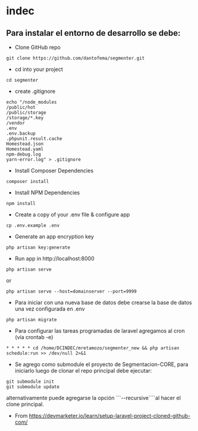 # indec

## Para instalar el entorno de desarrollo se debe:

- Clone GitHub repo
```
git clone https://github.com/dantofema/segmenter.git
```
- cd into your project
```
cd segmenter
```
- create .gitignore
```
echo "/node_modules
/public/hot
/public/storage
/storage/*.key
/vendor
.env
.env.backup
.phpunit.result.cache
Homestead.json
Homestead.yaml
npm-debug.log
yarn-error.log" > .gitignore
```


- Install Composer Dependencies
```
composer install
```

- Install NPM Dependencies
```
npm install
```
- Create a copy of your .env file & configure app
```
cp .env.example .env
```

- Generate an app encryption key
```
php artisan key:generate
```

- Run app in http://localhost:8000
```
php artisan serve
```
or
```
php artisan serve --host=domainserver --port=9999
```

- Para iniciar con una nueva base de datos debe crearse la base de datos una vez configurada en .env
```
php artisan migrate
```

- Para configurar las tareas programadas de laravel agregamos al cron (vía crontab -e)
```
* * * * * cd /home/DCINDEC/mretamozo/segmenter_new && php artisan schedule:run >> /dev/null 2>&1
```

- Se agrego como submodule el proyecto de Segmentacion-CORE, para iniciarlo luego de clonar el repo principal debe ejecutar:
```
git submodule init
git submodule update
```
alternativamente puede agregarse la opción ```--recursive````al hacer el clone principal.

* From https://devmarketer.io/learn/setup-laravel-project-cloned-github-com/
